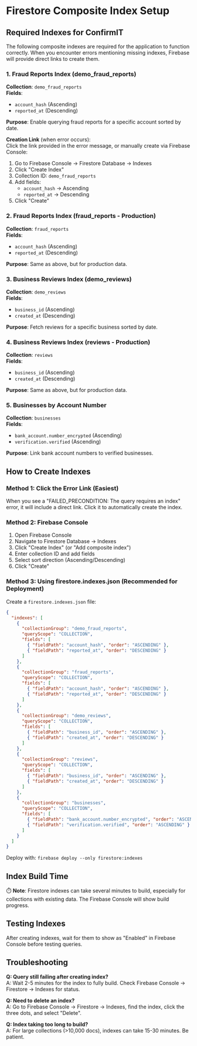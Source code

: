# Firestore Composite Index Setup

## Required Indexes for ConfirmIT

The following composite indexes are required for the application to function correctly. When you encounter errors mentioning missing indexes, Firebase will provide direct links to create them.

### 1. Fraud Reports Index (demo_fraud_reports)

**Collection**: `demo_fraud_reports`  
**Fields**:
- `account_hash` (Ascending)
- `reported_at` (Descending)

**Purpose**: Enable querying fraud reports for a specific account sorted by date.

**Creation Link** (when error occurs):  
Click the link provided in the error message, or manually create via Firebase Console:
1. Go to Firebase Console → Firestore Database → Indexes
2. Click "Create Index"
3. Collection ID: `demo_fraud_reports`
4. Add fields:
   - `account_hash` → Ascending
   - `reported_at` → Descending
5. Click "Create"

### 2. Fraud Reports Index (fraud_reports - Production)

**Collection**: `fraud_reports`  
**Fields**:
- `account_hash` (Ascending)
- `reported_at` (Descending)

**Purpose**: Same as above, but for production data.

### 3. Business Reviews Index (demo_reviews)

**Collection**: `demo_reviews`  
**Fields**:
- `business_id` (Ascending)
- `created_at` (Descending)

**Purpose**: Fetch reviews for a specific business sorted by date.

### 4. Business Reviews Index (reviews - Production)

**Collection**: `reviews`  
**Fields**:
- `business_id` (Ascending)
- `created_at` (Descending)

**Purpose**: Same as above, but for production data.

### 5. Businesses by Account Number

**Collection**: `businesses`  
**Fields**:
- `bank_account.number_encrypted` (Ascending)
- `verification.verified` (Ascending)

**Purpose**: Link bank account numbers to verified businesses.

## How to Create Indexes

### Method 1: Click the Error Link (Easiest)
When you see a "FAILED_PRECONDITION: The query requires an index" error, it will include a direct link. Click it to automatically create the index.

### Method 2: Firebase Console
1. Open Firebase Console
2. Navigate to Firestore Database → Indexes
3. Click "Create Index" (or "Add composite index")
4. Enter collection ID and add fields
5. Select sort direction (Ascending/Descending)
6. Click "Create"

### Method 3: Using firestore.indexes.json (Recommended for Deployment)

Create a `firestore.indexes.json` file:

```json
{
  "indexes": [
    {
      "collectionGroup": "demo_fraud_reports",
      "queryScope": "COLLECTION",
      "fields": [
        { "fieldPath": "account_hash", "order": "ASCENDING" },
        { "fieldPath": "reported_at", "order": "DESCENDING" }
      ]
    },
    {
      "collectionGroup": "fraud_reports",
      "queryScope": "COLLECTION",
      "fields": [
        { "fieldPath": "account_hash", "order": "ASCENDING" },
        { "fieldPath": "reported_at", "order": "DESCENDING" }
      ]
    },
    {
      "collectionGroup": "demo_reviews",
      "queryScope": "COLLECTION",
      "fields": [
        { "fieldPath": "business_id", "order": "ASCENDING" },
        { "fieldPath": "created_at", "order": "DESCENDING" }
      ]
    },
    {
      "collectionGroup": "reviews",
      "queryScope": "COLLECTION",
      "fields": [
        { "fieldPath": "business_id", "order": "ASCENDING" },
        { "fieldPath": "created_at", "order": "DESCENDING" }
      ]
    },
    {
      "collectionGroup": "businesses",
      "queryScope": "COLLECTION",
      "fields": [
        { "fieldPath": "bank_account.number_encrypted", "order": "ASCENDING" },
        { "fieldPath": "verification.verified", "order": "ASCENDING" }
      ]
    }
  ]
}
```

Deploy with: `firebase deploy --only firestore:indexes`

## Index Build Time

⏱️ **Note**: Firestore indexes can take several minutes to build, especially for collections with existing data. The Firebase Console will show build progress.

## Testing Indexes

After creating indexes, wait for them to show as "Enabled" in Firebase Console before testing queries.

## Troubleshooting

**Q: Query still failing after creating index?**  
A: Wait 2-5 minutes for the index to fully build. Check Firebase Console → Firestore → Indexes for status.

**Q: Need to delete an index?**  
A: Go to Firebase Console → Firestore → Indexes, find the index, click the three dots, and select "Delete".

**Q: Index taking too long to build?**  
A: For large collections (>10,000 docs), indexes can take 15-30 minutes. Be patient.
